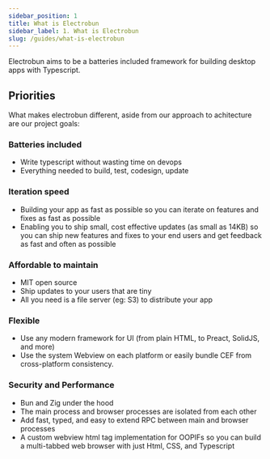 ```yaml
---
sidebar_position: 1
title: What is Electrobun
sidebar_label: 1. What is Electrobun
slug: /guides/what-is-electrobun
---
```


Electrobun aims to be a batteries included framework for building desktop apps with Typescript.

## Priorities

What makes electrobun different, aside from our approach to achitecture are our project goals:

### Batteries included

- Write typescript without wasting time on devops
- Everything needed to build, test, codesign, update

### Iteration speed

- Building your app as fast as possible so you can iterate on features and fixes as fast as possible
- Enabling you to ship small, cost effective updates (as small as 14KB) so you can ship new features and fixes to your end users and get feedback as fast and often as possible

### Affordable to maintain

- MIT open source
- Ship updates to your users that are tiny
- All you need is a file server (eg: S3) to distribute your app

### Flexible

- Use any modern framework for UI (from plain HTML, to Preact, SolidJS, and more)
- Use the system Webview on each platform or easily bundle CEF from cross-platform consistency.

### Security and Performance

- Bun and Zig under the hood
- The main process and browser processes are isolated from each other
- Add fast, typed, and easy to extend RPC between main and browser processes
- A custom webview html tag implementation for OOPIFs so you can build a multi-tabbed web browser with just Html, CSS, and Typescript
